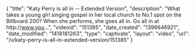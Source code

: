 {
    "title": "Katy Perry is all in -- Extended Version",
    "description": "What takes a young girl singing gospel in her local church to No.1 spot on the Billboard 200? When she performs, she goes all in. Go all in at http:\/\/www.you...",
    "videoid": "151385",
    "date_created": "1396646921",
    "date_modified": "1418181263",
    "type": "captivate",
    "layout": "video",
    "url": "\/v\/katy-perry-is-all-in-extended-version\/151385"
}